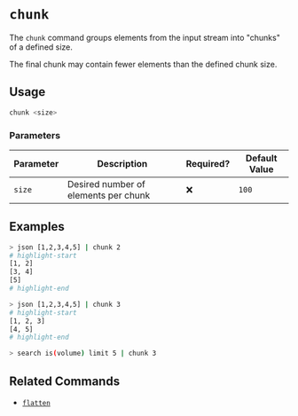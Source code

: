 # `chunk`

The `chunk` command groups elements from the input stream into "chunks" of a defined size.

The final chunk may contain fewer elements than the defined chunk size.

## Usage

```bash
chunk <size>
```

### Parameters

| Parameter | Description                          | Required? | Default Value |
| --------- | ------------------------------------ | --------- | ------------- |
| `size`    | Desired number of elements per chunk | ❌        | `100`         |

## Examples

```bash title="Chunking with size of 2"
> json [1,2,3,4,5] | chunk 2
# highlight-start
​[1, 2]
​[3, 4]
​[5]
# highlight-end
```

```bash title="Chunking with size of 3"
> json [1,2,3,4,5] | chunk 3
# highlight-start
​[1, 2, 3]
​[4, 5]
# highlight-end
```

```bash title="Chunking the output of a query (output omitted for brevity)"
> search is(volume) limit 5 | chunk 3
```

## Related Commands

- [`flatten`](./flatten.md)
